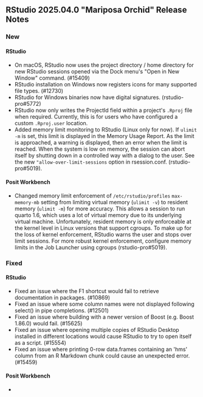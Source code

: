 ## RStudio 2025.04.0 "Mariposa Orchid" Release Notes

### New
#### RStudio
- On macOS, RStudio now uses the project directory / home directory for new RStudio sessions opened via the Dock menu's "Open in New Window" command. (#15409)
- RStudio installation on Windows now registers icons for many supported file types. (#12730)
- RStudio for Windows binaries now have digital signatures. (rstudio-pro#5772)
- RStudio now only writes the ProjectId field within a project's `.Rproj` file when required. Currently, this is for users who have configured a custom `.Rproj.user` location.
- Added memory limit monitoring to RStudio (Linux only for now). If `ulimit -m` is set, this limit is displayed in the Memory Usage Report. As the limit is approached, a warning is displayed, then an error when the limit is reached. When the system is low on memory, the session can abort itself by shutting down in a controlled way with a dialog to the user. See the new `"allow-over-limit-sessions` option in rsession.conf. (rstudio-pro#5019).

#### Posit Workbench
- Changed memory limit enforcement of `/etc/rstudio/profiles` `max-memory-mb` setting from limiting virtual memory (`ulimit -v`) to resident memory (`ulimit -m`) for more accuracy. This allows a session to run quarto 1.6, which uses a lot of virtual memory due to its underlying virtual machine. Unfortunately, resident memory is only enforceable at the kernel level in Linux versions that support cgroups. To make up for the loss of kernel enforcement, RStudio warns the user and stops over limit sessions. For more robust kernel enforcement, configure memory limits in the Job Launcher using cgroups (rstudio-pro#5019).

### Fixed
#### RStudio

- Fixed an issue where the F1 shortcut would fail to retrieve documentation in packages. (#10869)
- Fixed an issue where some column names were not displayed following select() in pipe completions. (#12501)
- Fixed an issue where building with a newer version of Boost (e.g. Boost 1.86.0) would fail. (#15625)
- Fixed an issue where opening multiple copies of RStudio Desktop installed in different locations would cause RStudio to try to open itself as a script. (#15554)
- Fixed an issue where printing 0-row data.frames containing an 'hms' column from an R Markdown chunk could cause an unexpected error. (#15459)

#### Posit Workbench
-

